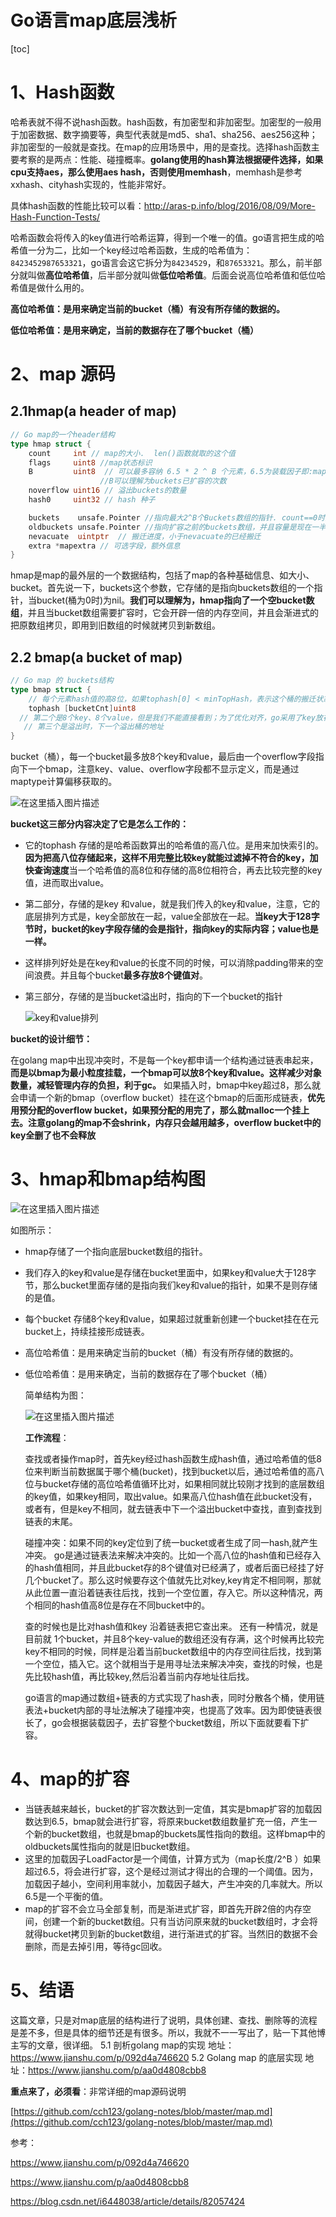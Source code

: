 # Go语言map底层浅析

[toc]

# 1、Hash函数

哈希表就不得不说hash函数。hash函数，有加密型和非加密型。加密型的一般用于加密数据、数字摘要等，典型代表就是md5、sha1、sha256、aes256这种；非加密型的一般就是查找。在map的应用场景中，用的是查找。选择hash函数主要考察的是两点：性能、碰撞概率。**golang使用的hash算法根据硬件选择，如果cpu支持aes，那么使用aes hash，否则使用memhash**，memhash是参考xxhash、cityhash实现的，性能非常好。

具体hash函数的性能比较可以看：<http://aras-p.info/blog/2016/08/09/More-Hash-Function-Tests/>

哈希函数会将传入的key值进行哈希运算，得到一个唯一的值。go语言把生成的哈希值一分为二，比如一个key经过哈希函数，生成的哈希值为：`8423452987653321`，go语言会这它拆分为`84234529`，和`87653321`。那么，前半部分就叫做**高位哈希值**，后半部分就叫做**低位哈希值**。后面会说高位哈希值和低位哈希值是做什么用的。

**高位哈希值：是用来确定当前的bucket（桶）有没有所存储的数据的。**

**低位哈希值：是用来确定，当前的数据存在了哪个bucket（桶）**

# 2、map 源码

## 2.1hmap(a header of map)

```go
// Go map的一个header结构
type hmap struct {
	count     int // map的大小.  len()函数就取的这个值
	flags     uint8 //map状态标识
    B         uint8  // 可以最多容纳 6.5 * 2 ^ B 个元素，6.5为装载因子即:map长度=6.5*2^B
    				//B可以理解为buckets已扩容的次数
	noverflow uint16 // 溢出buckets的数量
	hash0     uint32 // hash 种子

	buckets    unsafe.Pointer //指向最大2^B个Buckets数组的指针. count==0时为nil.
	oldbuckets unsafe.Pointer //指向扩容之前的buckets数组，并且容量是现在一半.不增长就为nil
	nevacuate  uintptr  // 搬迁进度，小于nevacuate的已经搬迁
	extra *mapextra // 可选字段，额外信息
}
```

hmap是map的最外层的一个数据结构，包括了map的各种基础信息、如大小、bucket。首先说一下，buckets这个参数，它存储的是指向buckets数组的一个指针，当bucket(桶为0时)为nil。**我们可以理解为，hmap指向了一个空bucket数组**，并且当bucket数组需要扩容时，它会开辟一倍的内存空间，并且会渐进式的把原数组拷贝，即用到旧数组的时候就拷贝到新数组。

## 2.2 bmap(a  bucket of map)

```go
// Go map 的 buckets结构
type bmap struct {
	// 每个元素hash值的高8位，如果tophash[0] < minTopHash，表示这个桶的搬迁状态
	tophash [bucketCnt]uint8
  // 第二个是8个key、8个value，但是我们不能直接看到；为了优化对齐，go采用了key放在一起，value放在一起的存储方式，
   // 第三个是溢出时，下一个溢出桶的地址
}
```

bucket（桶），每一个bucket最多放8个key和value，最后由一个overflow字段指向下一个bmap，注意key、value、overflow字段都不显示定义，而是通过maptype计算偏移获取的。

![在这里插入图片描述](https://img-blog.csdnimg.cn/20190304132823432.png)

**bucket这三部分内容决定了它是怎么工作的：**

- 它的tophash 存储的是哈希函数算出的哈希值的高八位。是用来加快索引的。**因为把高八位存储起来，这样不用完整比较key就能过滤掉不符合的key，加快查询速度**当一个哈希值的高8位和存储的高8位相符合，再去比较完整的key值，进而取出value。

- 第二部分，存储的是key 和value，就是我们传入的key和value，注意，它的底层排列方式是，key全部放在一起，value全部放在一起。**当key大于128字节时，bucket的key字段存储的会是指针，指向key的实际内容；value也是一样。**

- 这样排列好处是在key和value的长度不同的时候，可以消除padding带来的空间浪费。并且每个bucket**最多存放8个键值对**。

- 第三部分，存储的是当bucket溢出时，指向的下一个bucket的指针

  ![key和value排列](https://img-blog.csdnimg.cn/20190304134051406.png)

**bucket的设计细节：**

在golang map中出现冲突时，不是每一个key都申请一个结构通过链表串起来，**而是以bmap为最小粒度挂载，一个bmap可以放8个key和value。这样减少对象数量，减轻管理内存的负担，利于gc。**
 如果插入时，bmap中key超过8，那么就会申请一个新的bmap（overflow bucket）挂在这个bmap的后面形成链表，**优先用预分配的overflow bucket，如果预分配的用完了，那么就malloc一个挂上去。注意golang的map不会shrink，内存只会越用越多，overflow bucket中的key全删了也不会释放**

# 3、hmap和bmap结构图

![在这里插入图片描述](https://img-blog.csdnimg.cn/20190304115315717.png?x-oss-process=image/watermark,type_ZmFuZ3poZW5naGVpdGk,shadow_10,text_aHR0cHM6Ly9ibG9nLmNzZG4ubmV0L3UwMTExMzgxOTA=,size_16,color_FFFFFF,t_70)

如图所示：

- hmap存储了一个指向底层bucket数组的指针。

- 我们存入的key和value是存储在bucket里面中，如果key和value大于128字节，那么bucket里面存储的是指向我们key和value的指针，如果不是则存储的是值。

- 每个bucket 存储8个key和value，如果超过就重新创建一个bucket挂在在元bucket上，持续挂接形成链表。

- 高位哈希值：是用来确定当前的bucket（桶）有没有所存储的数据的。

- 低位哈希值：是用来确定，当前的数据存在了哪个bucket（桶）

  简单结构为图：

  ![在这里插入图片描述](https://img-blog.csdnimg.cn/20190304143410819.png?x-oss-process=image/watermark,type_ZmFuZ3poZW5naGVpdGk,shadow_10,text_aHR0cHM6Ly9ibG9nLmNzZG4ubmV0L3UwMTExMzgxOTA=,size_16,color_FFFFFF,t_70)

  **工作流程**：

  查找或者操作map时，首先key经过hash函数生成hash值，通过哈希值的低8位来判断当前数据属于哪个桶(bucket)，找到bucket以后，通过哈希值的高八位与bucket存储的高位哈希值循环比对，如果相同就比较刚才找到的底层数组的key值，如果key相同，取出value。如果高八位hash值在此bucket没有，或者有，但是key不相同，就去链表中下一个溢出bucket中查找，直到查找到链表的末尾。
  
  碰撞冲突：如果不同的key定位到了统一bucket或者生成了同一hash,就产生冲突。 go是通过链表法来解决冲突的。比如一个高八位的hash值和已经存入的hash值相同，并且此bucket存的8个键值对已经满了，或者后面已经挂了好几个bucket了。那么这时候要存这个值就先比对key,key肯定不相同啊，那就从此位置一直沿着链表往后找，找到一个空位置，存入它。所以这种情况，两个相同的hash值高8位是存在不同bucket中的。
  
  查的时候也是比对hash值和key 沿着链表把它查出来。  还有一种情况，就是目前就 1个bucket，并且8个key-value的数组还没有存满，这个时候再比较完key不相同的时候，同样是沿着当前bucket数组中的内存空间往后找，找到第一个空位，插入它。这个就相当于是用寻址法来解决冲突，查找的时候，也是先比较hash值，再比较key,然后沿着当前内存地址往后找。 
  
  go语言的map通过数组+链表的方式实现了hash表，同时分散各个桶，使用链表法+bucket内部的寻址法解决了碰撞冲突，也提高了效率。因为即使链表很长了，go会根据装载因子，去扩容整个bucket数组，所以下面就要看下扩容。

#  4、map的扩容

- 当链表越来越长，bucket的扩容次数达到一定值，其实是bmap扩容的加载因数达到6.5，bmap就会进行扩容，将原来bucket数组数量扩充一倍，产生一个新的bucket数组，也就是bmap的buckets属性指向的数组。这样bmap中的oldbuckets属性指向的就是旧bucket数组。
- 这里的加载因子LoadFactor是一个阈值，计算方式为（map长度/2^B ）如果超过6.5，将会进行扩容，这个是经过测试才得出的合理的一个阈值。因为，加载因子越小，空间利用率就小，加载因子越大，产生冲突的几率就大。所以6.5是一个平衡的值。
- map的扩容不会立马全部复制，而是渐进式扩容，即首先开辟2倍的内存空间，创建一个新的bucket数组。只有当访问原来就的bucket数组时，才会将就得bucket拷贝到新的bucket数组，进行渐进式的扩容。当然旧的数据不会删除，而是去掉引用，等待gc回收。

# 5、结语

这篇文章，只是对map底层的结构进行了说明，具体创建、查找、删除等的流程是差不多，但是具体的细节还是有很多。所以，我就不一一写出了，贴一下其他博主写的文章，很详细。
5.1 剖析golang map的实现
	地址：https://www.jianshu.com/p/092d4a746620
5.2 Golang map 的底层实现
	地址：https://www.jianshu.com/p/aa0d4808cbb8

**重点来了，必须看**：非常详细的map源码说明

[https://github.com/cch123/golang-notes/blob/master/map.md](https://github.com/cch123/golang-notes/blob/master/map.md)




参考：

https://www.jianshu.com/p/092d4a746620

https://www.jianshu.com/p/aa0d4808cbb8

https://blog.csdn.net/i6448038/article/details/82057424